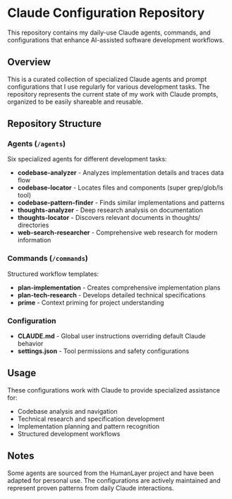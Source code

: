 # Claude Configuration Repository

This repository contains my daily-use Claude agents, commands, and configurations that enhance AI-assisted software development workflows.

## Overview

This is a curated collection of specialized Claude agents and prompt configurations that I use regularly for various development tasks. The repository represents the current state of my work with Claude prompts, organized to be easily shareable and reusable.

## Repository Structure

### Agents (`/agents`)
Six specialized agents for different development tasks:
- **codebase-analyzer** - Analyzes implementation details and traces data flow
- **codebase-locator** - Locates files and components (super grep/glob/ls tool)
- **codebase-pattern-finder** - Finds similar implementations and patterns
- **thoughts-analyzer** - Deep research analysis on documentation
- **thoughts-locator** - Discovers relevant documents in thoughts/ directories
- **web-search-researcher** - Comprehensive web research for modern information

### Commands (`/commands`)
Structured workflow templates:
- **plan-implementation** - Creates comprehensive implementation plans
- **plan-tech-research** - Develops detailed technical specifications
- **prime** - Context priming for project understanding

### Configuration
- **CLAUDE.md** - Global user instructions overriding default Claude behavior
- **settings.json** - Tool permissions and safety configurations

## Usage

These configurations work with Claude to provide specialized assistance for:
- Codebase analysis and navigation
- Technical research and specification development
- Implementation planning and pattern recognition
- Structured development workflows

## Notes

Some agents are sourced from the HumanLayer project and have been adapted for personal use. The configurations are actively maintained and represent proven patterns from daily Claude interactions.